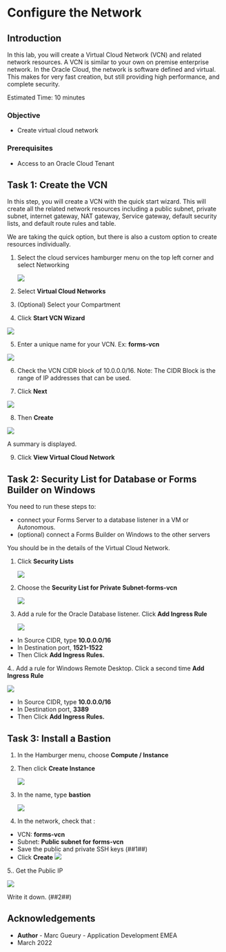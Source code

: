 # Configure the Network #

## Introduction

In this lab, you will create a Virtual Cloud Network (VCN) and related network resources. A VCN is similar to your own on premise enterprise network.  In the Oracle Cloud, the network is software defined and virtual. This makes for very fast creation, but still providing high performance, and complete security. 

Estimated Time: 10 minutes

### Objective

* Create virtual cloud network

### Prerequisites

* Access to an Oracle Cloud Tenant

## Task 1: Create the VCN ##

In this step, you will create a VCN with the quick start wizard. This will create all the related network resources including a public subnet, private subnet, internet gateway, NAT gateway, Service gateway, default security lists, and default route rules and table.

We are taking the quick option, but there is also a custom option to create resources individually.

1. Select the cloud services hamburger menu on the top left corner and select Networking

    ![](./images/forms-hamburger-vcn.png)

2. Select **Virtual Cloud Networks**

3. (Optional) Select your Compartment

4. Click **Start VCN Wizard**

  ![](./images/forms-vcn-start.png)

5. Enter a unique name for your VCN. Ex: **forms-vcn**

 ![](./images/forms-vcn-name.png)

6. Check the VCN CIDR block of 10.0.0.0/16.  Note: The CIDR Block is the range of IP addresses that can be used.

7. Click **Next** 

  ![](./images/forms-vcn-create.png)

8. Then **Create**

  ![](./images/forms-vcn-end.png)

  A summary is displayed. 

9. Click **View Virtual Cloud Network**

## Task 2: Security List for Database or Forms Builder on Windows ##

You need to run these steps to:
- connect your Forms Server to a database listener in a VM or Autonomous. 
- (optional) connect a Forms Builder on Windows to the other servers

You should be in the details of the Virtual Cloud Network.
   
1. Click **Security Lists**

   ![](./images/forms-vcn-seclist.png)

2. Choose the **Security List for Private Subnet-forms-vcn**

   ![](./images/forms-private-seclist.png)

3. Add a rule for the Oracle Database listener. Click **Add Ingress Rule**

   ![](./images/forms-private-ingress-rule.png)

- In Source CIDR, type **10.0.0.0/16**
- In Destination port, **1521-1522**
- Then Click **Add Ingress Rules.**

4.. Add a rule for Windows Remote Desktop. Click a second time **Add Ingress Rule**

   ![](./images/forms-private-ingress-rule-remote-desktop.png)

- In Source CIDR, type **10.0.0.0/16**
- In Destination port, **3389**
- Then Click **Add Ingress Rules.**

## Task 3: Install a Bastion   ##

1. In the Hamburger menu, choose **Compute / Instance**
2. Then click **Create Instance**

   ![](./images/forms-instance.png)

3. In the name, type **bastion**

   ![](./images/forms-bastion-name.png)

4. In the network, check that :
- VCN: **forms-vcn**
- Subnet: **Public subnet for forms-vcn**
- Save the public and private SSH keys (##1##)
- Click **Create**
![](./images/forms-bastion-network-ssh.png)

5.. Get the Public IP

   ![](./images/forms-bastion-public-ip.png)

Write it down. (##2##)

## Acknowledgements ##

- **Author** - Marc Gueury - Application Development EMEA 
- March 2022
